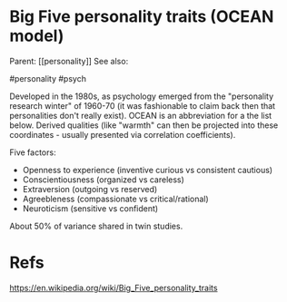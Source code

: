 # Big Five personality traits (OCEAN model)

Parent: [[personality]]
See also:

#personality #psych


Developed in the 1980s, as psychology emerged from the "personality research winter" of 1960-70 (it was fashionable to claim back then that personalities don't really exist). OCEAN is an abbreviation for a the list below. Derived qualities (like "warmth" can then be projected into these coordinates - usually presented via correlation coefficients).

Five factors:
* Openness to experience (inventive curious vs consistent cautious)
* Conscientiousness (organized vs careless)
* Extraversion (outgoing vs reserved)
* Agreebleness (compassionate vs critical/rational)
* Neuroticism (sensitive vs confident)

About 50% of variance shared in twin studies.

# Refs

https://en.wikipedia.org/wiki/Big_Five_personality_traits